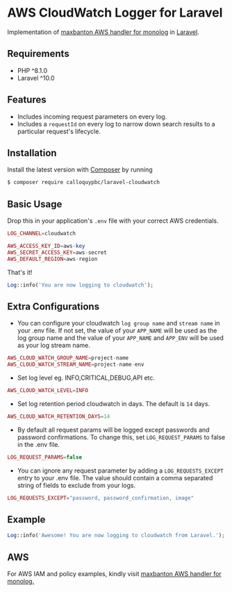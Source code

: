 # AWS CloudWatch Logger for Laravel

Implementation of [maxbanton AWS handler for monolog](https://github.com/maxbanton/cwh) in [Laravel](https://github.com/laravel/laravel).

## Requirements

- PHP ^8.1.0
- Laravel ^10.0

## Features

- Includes incoming request parameters on every log.
- Includes a `requestId` on every log to narrow down search results to a particular request's lifecycle.

## Installation

Install the latest version with [Composer](https://getcomposer.org/) by running

```bash
$ composer require calloquypbc/laravel-cloudwatch
```

## Basic Usage

Drop this in your application's `.env` file with your correct AWS credentials.

```php
LOG_CHANNEL=cloudwatch

AWS_ACCESS_KEY_ID=aws-key
AWS_SECRET_ACCESS_KEY=aws-secret
AWS_DEFAULT_REGION=aws-region
```

That's it!

```php
Log::info('You are now logging to cloudwatch');
```

## Extra Configurations

- You can configure your cloudwatch `log group name` and `stream name` in your .env file. If not set, the value of your `APP_NAME` will be used as the log group name and the value of your `APP_NAME` and `APP_ENV` will be used as your log stream name.

```php
AWS_CLOUD_WATCH_GROUP_NAME=project-name
AWS_CLOUD_WATCH_STREAM_NAME=project-name-env
```

- Set log level eg. INFO,CRITICAL,DEBUG,API etc.

```php
AWS_CLOUD_WATCH_LEVEL=INFO
```

- Set log retention period cloudwatch in days. The default is `14` days.

```php
AWS_CLOUD_WATCH_RETENTION_DAYS=14
```

- By default all request params will be logged except passwords and password confirmations. To change this, set `LOG_REQUEST_PARAMS` to false in the .env file.

```php
LOG_REQUEST_PARAMS=false
```

- You can ignore any request parameter by adding a `LOG_REQUESTS_EXCEPT` entry to your .env file. The value should contain a comma separated string of fields to exclude from your logs.

```php
LOG_REQUESTS_EXCEPT="password, password_confirmation, image"
```

## Example

```php
Log::info('Awesome! You are now logging to cloudwatch from Laravel.');
```

## AWS

For AWS IAM and policy examples, kindly visit [maxbanton AWS handler for monolog.](https://github.com/maxbanton/cwh)
